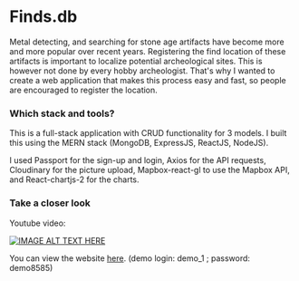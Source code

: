 # Finds.db

Metal detecting, and searching for stone age artifacts have become more and more popular over recent years. Registering the find location of these artifacts is important to localize potential archeological sites. This is however not done by every hobby archeologist. That's why I wanted to create a web application that makes this process easy and fast, so people are encouraged to register the location.

### Which stack and tools?

This is a full-stack application with CRUD functionality for 3 models. 
I built this using the MERN stack (MongoDB, ExpressJS, ReactJS, NodeJS).

I used Passport for the sign-up and login, Axios for the API requests, Cloudinary for the picture upload, Mapbox-react-gl to use the Mapbox API, and React-chartjs-2 for the charts.

### Take a closer look

Youtube video:

[![IMAGE ALT TEXT HERE](https://img.youtube.com/vi/xbvWS05uRoI/0.jpg)](https://www.youtube.com/watch?v=xbvWS05uRoI)

You can view the website [here](https://finds-db.herokuapp.com/). (demo login: demo_1 ; password: demo8585)
